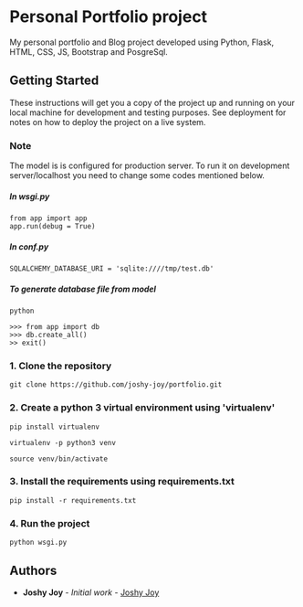 # Personal Portfolio project
My personal portfolio and Blog project developed using Python, Flask, HTML, CSS, JS, Bootstrap and PosgreSql.



## Getting Started
These instructions will get you a copy of the project up and running on your local machine for development and testing purposes. See deployment for notes on how to deploy the project on a live system.

### Note

The model is is configured for production server. To run it on development server/localhost you need to change some codes mentioned below.

##### In wsgi.py

```
from app import app
app.run(debug = True)
```

##### In conf.py

```
SQLALCHEMY_DATABASE_URI = 'sqlite:////tmp/test.db'
```

##### To generate database file from model

```
python

>>> from app import db
>>> db.create_all()
>> exit()
```

### 1. Clone the repository

```
git clone https://github.com/joshy-joy/portfolio.git
```

### 2. Create a python 3 virtual environment using 'virtualenv'

```
pip install virtualenv

virtualenv -p python3 venv

source venv/bin/activate
```

### 3. Install the requirements using requirements.txt

```
pip install -r requirements.txt
```

### 4. Run the project

```
python wsgi.py
```


## Authors

* **Joshy Joy** - *Initial work* - [Joshy Joy](https://github.com/joshy-joy/)
